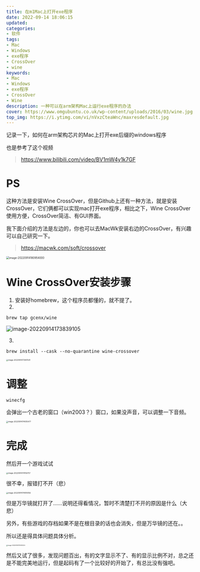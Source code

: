 ```yaml
---
title: 在m1Mac上打开exe程序
date: 2022-09-14 18:06:15
updated:
categories: 
- 软件
tags: 
- Mac
- Windows
- exe程序
- CrossOver
- wine
keywords:
- Mac
- Windows
- exe程序
- CrossOver
- Wine
description: 一种可以在arm架构Mac上运行exe程序的办法
cover: https://www.omgubuntu.co.uk/wp-content/uploads/2016/03/wine.jpg
top_img: https://i.ytimg.com/vi/nVxzCteaWnc/maxresdefault.jpg
---
```


记录一下，如何在arm架构芯片的Mac上打开exe后缀的windows程序

也是参考了这个视频

> https://www.bilibili.com/video/BV1mW4y1k7GF

# PS

这种方法是安装Wine CrossOver，但是Github上还有一种方法，就是安装CrossOver，它们俩都可以实现mac打开exe程序，相比之下，Wine CrossOver使用方便，CrossOver简洁、有GUI界面。

我下面介绍的方法是左边的，你也可以去MacWk安装右边的CrossOver，有兴趣可以自己研究一下。

> https://macwk.com/soft/crossover

<img src="https://cdn.jsdelivr.net/gh/01Petard/imageURL@main/img/image-20220914180954000.png" alt="image-20220914180954000" style="zoom: 50%;" />

# Wine CrossOver安装步骤

1. 安装好homebrew，这个程序员都懂的，就不提了。
2. 

```shell
brew tap gcenx/wine
```

<img src="https://cdn.jsdelivr.net/gh/01Petard/imageURL@main/img/image-20220914173839105.png" alt="image-20220914173839105"  />

3. 

```shell
brew install --cask --no-quarantine wine-crossover
```

<img src="https://cdn.jsdelivr.net/gh/01Petard/imageURL@main/img/image-20220914173901541.png" alt="image-20220914173901541" style="zoom: 33%;" />

# 调整

```shell
winecfg
```

会弹出一个古老的窗口（win2003？）窗口，如果没声音，可以调整一下音频。

<img src="https://cdn.jsdelivr.net/gh/01Petard/imageURL@main/img/image-20220914174005477.png" alt="image-20220914174005477" style="zoom:33%;" />

# 完成

然后开一个游戏试试

<img src="https://cdn.jsdelivr.net/gh/01Petard/imageURL@main/img/image-20220914174158757.png" alt="image-20220914174158757" style="zoom: 33%;" />

很不幸，报错打不开（悲）

<img src="https://cdn.jsdelivr.net/gh/01Petard/imageURL@main/img/image-20220914174910056_1.png" alt="image-20220914174910056" style="zoom:33%;" />

但是万华镜就打开了……说明还得看情况，暂时不清楚打不开的原因是什么（大悲）

另外，有些游戏的存档如果不是在根目录的话也会消失，但是万华镜的还在。。

所以还是得具体问题具体分析。

<img src="https://cdn.jsdelivr.net/gh/01Petard/imageURL@main/img/image-20220914175300224.png" alt="image-20220914175300224" style="zoom: 25%;" />

然后又试了很多，发现问题百出，有的文字显示不了、有的显示比例不对，总之还是不能完美地运行，但是起码有了一个比较好的开始了，有总比没有强吧。

